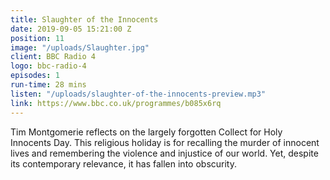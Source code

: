 ```yaml
---
title: Slaughter of the Innocents
date: 2019-09-05 15:21:00 Z
position: 11
image: "/uploads/Slaughter.jpg"
client: BBC Radio 4
logo: bbc-radio-4
episodes: 1
run-time: 28 mins
listen: "/uploads/slaughter-of-the-innocents-preview.mp3"
link: https://www.bbc.co.uk/programmes/b085x6rq
---
```


Tim Montgomerie reflects on the largely forgotten Collect for Holy Innocents Day. This religious holiday is for recalling the murder of innocent lives and remembering the violence and injustice of our world. Yet, despite its contemporary relevance, it has fallen into obscurity.